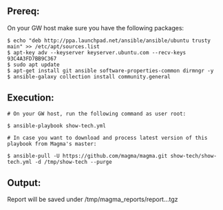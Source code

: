## Prereq:

On your GW host make sure you have the following packages:

```
$ echo "deb http://ppa.launchpad.net/ansible/ansible/ubuntu trusty main" >> /etc/apt/sources.list
$ apt-key adv --keyserver keyserver.ubuntu.com --recv-keys 93C4A3FD7BB9C367
$ sudo apt update
$ apt-get install git ansible software-properties-common dirmngr -y
$ ansible-galaxy collection install community.general
```

## Execution:

```
# On your GW host, run the following command as user root:

$ ansible-playbook show-tech.yml

# In case you want to download and process latest version of this playbook from Magma's master:

$ ansible-pull -U https://github.com/magma/magma.git show-tech/show-tech.yml -d /tmp/show-tech --purge
```

## Output:

Report will be saved under /tmp/magma_reports/report.<HOSTNAME>.<DATE>.tgz
